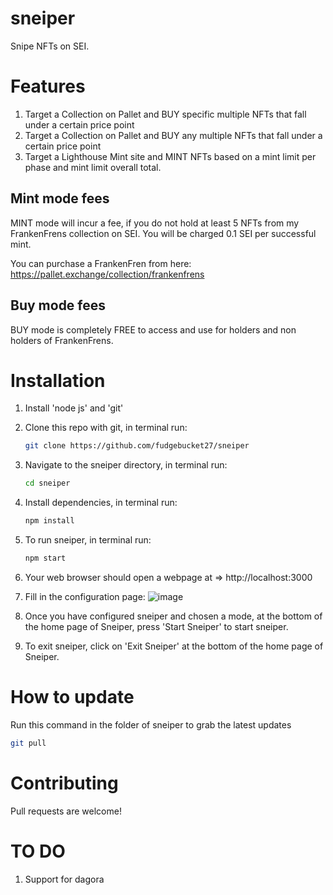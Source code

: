 # sneiper
Snipe NFTs on SEI.

# Features
1. Target a Collection on Pallet and BUY specific multiple NFTs that fall under a certain price point
2. Target a Collection on Pallet and BUY any multiple NFTs that fall under a certain price point
3. Target a Lighthouse Mint site and MINT NFTs based on a mint limit per phase and mint limit overall total.

## Mint mode fees
MINT mode will incur a fee, if you do not hold at least 5 NFTs from my FrankenFrens collection on SEI. You will be charged 0.1 SEI per successful mint. 

You can purchase a FrankenFren from here: https://pallet.exchange/collection/frankenfrens

## Buy mode fees
BUY mode is completely FREE to access and use for holders and non holders of FrankenFrens.

# Installation
1. Install 'node js' and 'git'
2. Clone this repo with git, in terminal run:
   ```bash
   git clone https://github.com/fudgebucket27/sneiper
   ```
3. Navigate to the sneiper directory, in terminal run:
   ```bash
   cd sneiper
   ```
4. Install dependencies, in terminal run:
   ```bash
   npm install
   ```
   
7. To run sneiper, in terminal run:
   ```bash
   npm start
   ```
   
8. Your web browser should open a webpage at => http://localhost:3000

9. Fill in the configuration page:
![image](https://github.com/fudgebucket27/sneiper/assets/5258063/a389f888-8afa-4acd-aa86-928736df5a64)

10. Once you have configured sneiper and chosen a mode, at the bottom of the home page of Sneiper, press 'Start Sneiper' to start sneiper. 

11. To exit sneiper, click on 'Exit Sneiper' at the bottom of the home page of Sneiper.
    
# How to update
Run this command in the folder of sneiper to grab the latest updates

```bash
git pull
```
   
# Contributing
Pull requests are welcome! 

# TO DO
1. Support for dagora
